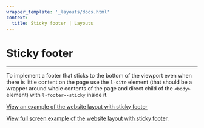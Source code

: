 ```yaml
---
wrapper_template: '_layouts/docs.html'
context:
  title: Sticky footer | Layouts
---
```


# Sticky footer

<hr>

To implement a footer that sticks to the bottom of the viewport even when there is little content on the page use the `l-site` element (that should be a wrapper around whole contents of the page and direct child of the `<body>` element) with `l-footer--sticky` inside it.

<div class="embedded-example"><a href="/docs/examples/layouts/sticky-footer/" class="js-example" data-height="400">
View an example of the website layout with sticky footer
</a></div>

[View full screen example of the website layout with sticky footer](/docs/examples/layouts/sticky-footer/).
